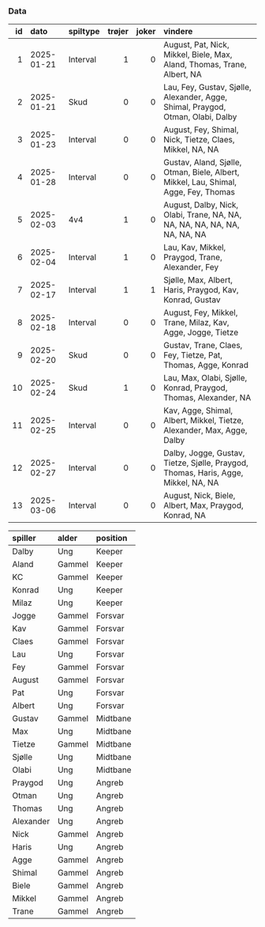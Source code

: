 ### Data

<table class="table table-striped">
<thead>
<tr>
<th style="text-align:right;">
id
</th>
<th style="text-align:left;">
dato
</th>
<th style="text-align:left;">
spiltype
</th>
<th style="text-align:right;">
trøjer
</th>
<th style="text-align:right;">
joker
</th>
<th style="text-align:left;">
vindere
</th>
</tr>
</thead>
<tbody>
<tr>
<td style="text-align:right;">
1
</td>
<td style="text-align:left;">
2025-01-21
</td>
<td style="text-align:left;">
Interval
</td>
<td style="text-align:right;">
1
</td>
<td style="text-align:right;">
0
</td>
<td style="text-align:left;">
August, Pat, Nick, Mikkel, Biele, Max, Aland, Thomas, Trane, Albert, NA
</td>
</tr>
<tr>
<td style="text-align:right;">
2
</td>
<td style="text-align:left;">
2025-01-21
</td>
<td style="text-align:left;">
Skud
</td>
<td style="text-align:right;">
0
</td>
<td style="text-align:right;">
0
</td>
<td style="text-align:left;">
Lau, Fey, Gustav, Sjølle, Alexander, Agge, Shimal, Praygod, Otman,
Olabi, Dalby
</td>
</tr>
<tr>
<td style="text-align:right;">
3
</td>
<td style="text-align:left;">
2025-01-23
</td>
<td style="text-align:left;">
Interval
</td>
<td style="text-align:right;">
0
</td>
<td style="text-align:right;">
0
</td>
<td style="text-align:left;">
August, Fey, Shimal, Nick, Tietze, Claes, Mikkel, NA, NA
</td>
</tr>
<tr>
<td style="text-align:right;">
4
</td>
<td style="text-align:left;">
2025-01-28
</td>
<td style="text-align:left;">
Interval
</td>
<td style="text-align:right;">
0
</td>
<td style="text-align:right;">
0
</td>
<td style="text-align:left;">
Gustav, Aland, Sjølle, Otman, Biele, Albert, Mikkel, Lau, Shimal, Agge,
Fey, Thomas
</td>
</tr>
<tr>
<td style="text-align:right;">
5
</td>
<td style="text-align:left;">
2025-02-03
</td>
<td style="text-align:left;">
4v4
</td>
<td style="text-align:right;">
1
</td>
<td style="text-align:right;">
0
</td>
<td style="text-align:left;">
August, Dalby, Nick, Olabi, Trane, NA, NA, NA, NA, NA, NA, NA, NA, NA,
NA
</td>
</tr>
<tr>
<td style="text-align:right;">
6
</td>
<td style="text-align:left;">
2025-02-04
</td>
<td style="text-align:left;">
Interval
</td>
<td style="text-align:right;">
1
</td>
<td style="text-align:right;">
0
</td>
<td style="text-align:left;">
Lau, Kav, Mikkel, Praygod, Trane, Alexander, Fey
</td>
</tr>
<tr>
<td style="text-align:right;">
7
</td>
<td style="text-align:left;">
2025-02-17
</td>
<td style="text-align:left;">
Interval
</td>
<td style="text-align:right;">
1
</td>
<td style="text-align:right;">
1
</td>
<td style="text-align:left;">
Sjølle, Max, Albert, Haris, Praygod, Kav, Konrad, Gustav
</td>
</tr>
<tr>
<td style="text-align:right;">
8
</td>
<td style="text-align:left;">
2025-02-18
</td>
<td style="text-align:left;">
Interval
</td>
<td style="text-align:right;">
0
</td>
<td style="text-align:right;">
0
</td>
<td style="text-align:left;">
August, Fey, Mikkel, Trane, Milaz, Kav, Agge, Jogge, Tietze
</td>
</tr>
<tr>
<td style="text-align:right;">
9
</td>
<td style="text-align:left;">
2025-02-20
</td>
<td style="text-align:left;">
Skud
</td>
<td style="text-align:right;">
0
</td>
<td style="text-align:right;">
0
</td>
<td style="text-align:left;">
Gustav, Trane, Claes, Fey, Tietze, Pat, Thomas, Agge, Konrad
</td>
</tr>
<tr>
<td style="text-align:right;">
10
</td>
<td style="text-align:left;">
2025-02-24
</td>
<td style="text-align:left;">
Skud
</td>
<td style="text-align:right;">
1
</td>
<td style="text-align:right;">
0
</td>
<td style="text-align:left;">
Lau, Max, Olabi, Sjølle, Konrad, Praygod, Thomas, Alexander, NA
</td>
</tr>
<tr>
<td style="text-align:right;">
11
</td>
<td style="text-align:left;">
2025-02-25
</td>
<td style="text-align:left;">
Interval
</td>
<td style="text-align:right;">
0
</td>
<td style="text-align:right;">
0
</td>
<td style="text-align:left;">
Kav, Agge, Shimal, Albert, Mikkel, Tietze, Alexander, Max, Agge, Dalby
</td>
</tr>
<tr>
<td style="text-align:right;">
12
</td>
<td style="text-align:left;">
2025-02-27
</td>
<td style="text-align:left;">
Interval
</td>
<td style="text-align:right;">
0
</td>
<td style="text-align:right;">
0
</td>
<td style="text-align:left;">
Dalby, Jogge, Gustav, Tietze, Sjølle, Praygod, Thomas, Haris, Agge,
Mikkel, NA, NA
</td>
</tr>
<tr>
<td style="text-align:right;">
13
</td>
<td style="text-align:left;">
2025-03-06
</td>
<td style="text-align:left;">
Interval
</td>
<td style="text-align:right;">
0
</td>
<td style="text-align:right;">
0
</td>
<td style="text-align:left;">
August, Nick, Biele, Albert, Max, Praygod, Konrad, NA
</td>
</tr>
</tbody>
</table>
<table class="table table-striped">
<thead>
<tr>
<th style="text-align:left;">
spiller
</th>
<th style="text-align:left;">
alder
</th>
<th style="text-align:left;">
position
</th>
</tr>
</thead>
<tbody>
<tr>
<td style="text-align:left;">
Dalby
</td>
<td style="text-align:left;">
Ung
</td>
<td style="text-align:left;">
Keeper
</td>
</tr>
<tr>
<td style="text-align:left;">
Aland
</td>
<td style="text-align:left;">
Gammel
</td>
<td style="text-align:left;">
Keeper
</td>
</tr>
<tr>
<td style="text-align:left;">
KC
</td>
<td style="text-align:left;">
Gammel
</td>
<td style="text-align:left;">
Keeper
</td>
</tr>
<tr>
<td style="text-align:left;">
Konrad
</td>
<td style="text-align:left;">
Ung
</td>
<td style="text-align:left;">
Keeper
</td>
</tr>
<tr>
<td style="text-align:left;">
Milaz
</td>
<td style="text-align:left;">
Ung
</td>
<td style="text-align:left;">
Keeper
</td>
</tr>
<tr>
<td style="text-align:left;">
Jogge
</td>
<td style="text-align:left;">
Gammel
</td>
<td style="text-align:left;">
Forsvar
</td>
</tr>
<tr>
<td style="text-align:left;">
Kav
</td>
<td style="text-align:left;">
Gammel
</td>
<td style="text-align:left;">
Forsvar
</td>
</tr>
<tr>
<td style="text-align:left;">
Claes
</td>
<td style="text-align:left;">
Gammel
</td>
<td style="text-align:left;">
Forsvar
</td>
</tr>
<tr>
<td style="text-align:left;">
Lau
</td>
<td style="text-align:left;">
Ung
</td>
<td style="text-align:left;">
Forsvar
</td>
</tr>
<tr>
<td style="text-align:left;">
Fey
</td>
<td style="text-align:left;">
Gammel
</td>
<td style="text-align:left;">
Forsvar
</td>
</tr>
<tr>
<td style="text-align:left;">
August
</td>
<td style="text-align:left;">
Gammel
</td>
<td style="text-align:left;">
Forsvar
</td>
</tr>
<tr>
<td style="text-align:left;">
Pat
</td>
<td style="text-align:left;">
Ung
</td>
<td style="text-align:left;">
Forsvar
</td>
</tr>
<tr>
<td style="text-align:left;">
Albert
</td>
<td style="text-align:left;">
Ung
</td>
<td style="text-align:left;">
Forsvar
</td>
</tr>
<tr>
<td style="text-align:left;">
Gustav
</td>
<td style="text-align:left;">
Gammel
</td>
<td style="text-align:left;">
Midtbane
</td>
</tr>
<tr>
<td style="text-align:left;">
Max
</td>
<td style="text-align:left;">
Ung
</td>
<td style="text-align:left;">
Midtbane
</td>
</tr>
<tr>
<td style="text-align:left;">
Tietze
</td>
<td style="text-align:left;">
Gammel
</td>
<td style="text-align:left;">
Midtbane
</td>
</tr>
<tr>
<td style="text-align:left;">
Sjølle
</td>
<td style="text-align:left;">
Ung
</td>
<td style="text-align:left;">
Midtbane
</td>
</tr>
<tr>
<td style="text-align:left;">
Olabi
</td>
<td style="text-align:left;">
Ung
</td>
<td style="text-align:left;">
Midtbane
</td>
</tr>
<tr>
<td style="text-align:left;">
Praygod
</td>
<td style="text-align:left;">
Ung
</td>
<td style="text-align:left;">
Angreb
</td>
</tr>
<tr>
<td style="text-align:left;">
Otman
</td>
<td style="text-align:left;">
Ung
</td>
<td style="text-align:left;">
Angreb
</td>
</tr>
<tr>
<td style="text-align:left;">
Thomas
</td>
<td style="text-align:left;">
Ung
</td>
<td style="text-align:left;">
Angreb
</td>
</tr>
<tr>
<td style="text-align:left;">
Alexander
</td>
<td style="text-align:left;">
Ung
</td>
<td style="text-align:left;">
Angreb
</td>
</tr>
<tr>
<td style="text-align:left;">
Nick
</td>
<td style="text-align:left;">
Gammel
</td>
<td style="text-align:left;">
Angreb
</td>
</tr>
<tr>
<td style="text-align:left;">
Haris
</td>
<td style="text-align:left;">
Ung
</td>
<td style="text-align:left;">
Angreb
</td>
</tr>
<tr>
<td style="text-align:left;">
Agge
</td>
<td style="text-align:left;">
Gammel
</td>
<td style="text-align:left;">
Angreb
</td>
</tr>
<tr>
<td style="text-align:left;">
Shimal
</td>
<td style="text-align:left;">
Gammel
</td>
<td style="text-align:left;">
Angreb
</td>
</tr>
<tr>
<td style="text-align:left;">
Biele
</td>
<td style="text-align:left;">
Gammel
</td>
<td style="text-align:left;">
Angreb
</td>
</tr>
<tr>
<td style="text-align:left;">
Mikkel
</td>
<td style="text-align:left;">
Gammel
</td>
<td style="text-align:left;">
Angreb
</td>
</tr>
<tr>
<td style="text-align:left;">
Trane
</td>
<td style="text-align:left;">
Gammel
</td>
<td style="text-align:left;">
Angreb
</td>
</tr>
</tbody>
</table>
